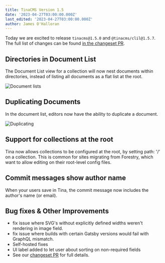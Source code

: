 ```yaml
---
title: TinaCMS Version 1.5
date: '2023-04-27T03:00:00.000Z'
last_edited: '2023-04-27T03:00:00.000Z'
author: James O'Halloran
---
```


Today we are excited to release `tinacms@1.5.0` and `@tinacms/clil@1.5.7`. The full list of changes can be found [in the changeset PR](https://github.com/tinacms/tinacms/pull/3819 "changesets PR").

## Directories in Document List

The Document List view for a collection will now nest documents within directories, instead of listing all documents as a flat list at the root.

![Document lists](https://res.cloudinary.com/forestry-demo/image/upload/v1682598356/blog-media/1.5/directories.png)

## Duplicating Documents

In the document list, editors now have the ability to duplicate a document.

![Duplicating](https://res.cloudinary.com/forestry-demo/image/upload/v1682598745/blog-media/1.5/duplicate.png)

## Support for collections at the root

Tina now allows collections to be configured at the root, by setting path: '/' on a collection. This is common for sites migrating from Forestry, which want to allow editing on their root-level config files.

## Commit messages show author name

When your users save in Tina, the commit message now includes the author's name (or email).

## Bug fixes & Other Improvements

* fix issue where SVG's without explicitly defined widths weren't rendering in image field.
* fix issue where builds with certain Gatsby versions would fail with GraphQL mismatch.
* Self-hosted fixes
* UI label added to let user about sorting on non-required fields
* See our [changeset PR](https://github.com/tinacms/tinacms/pull/3819 "Changeset PR") for full details.
